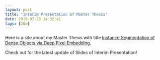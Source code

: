 ```yaml
---
layout: post
title: "Interim Presentation of Master Thesis"
date: 2019-02-28 14:32:41
tags: [20w]
---
```


Here is a site about my Master Thesis with title <a href="https://yuliwu.github.io/ma/" target="_blank">Instance Segmentation of Dense Objects via Deep Pixel Embedding</a>. 

Check out for the latest update of Slides of Interim Presentation!

